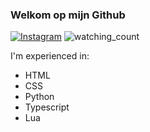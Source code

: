 ### Welkom op mijn Github

<a href="https://www.instagram.com/wlfv.nl/" target="_blank"><img src="https://img.shields.io/badge/Instagram-%23E4405F.svg?&style=flat-square&logo=instagram&logoColor=white" alt="Instagram"></a>
<img src="https://komarev.com/ghpvc/?username=WLFV&color=blue" alt="watching_count" />

<p>I'm experienced in:</p>
<ul>
  <li>HTML</li>
  <li>CSS</li>
  <li>Python</li>
  <li>Typescript</li>
  <li>Lua</li>
</ul>
